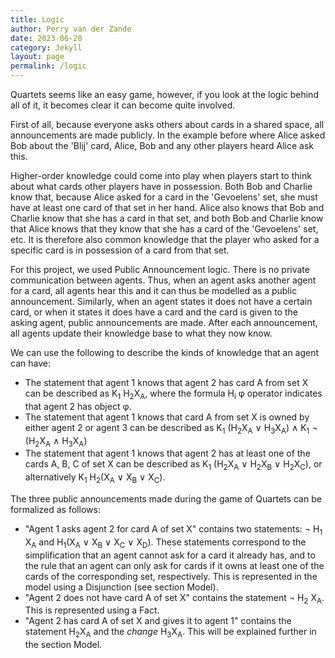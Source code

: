 ```yaml
---
title: Logic 
author: Perry van der Zande
date: 2023-06-20
category: Jekyll
layout: page
permalink: /logic
---
```


Quartets seems like an easy game, however, if you look at the logic behind all of it, it becomes clear it can become quite involved. 

First of all, because everyone asks others about cards in a shared space, all announcements are made publicly. In the example before where Alice asked Bob about the 'Blij' card, Alice, Bob and any other players heard Alice ask this. 

Higher-order knowledge could come into play when players start to think about what cards other players have in possession. Both Bob and Charlie know that, because Alice asked for a card in the 'Gevoelens' set, she must have at least one card of that set in her hand. Alice also knows that Bob and Charlie know that she has a card in that set, and both Bob and Charlie know that Alice knows that they know that she has a card of the 'Gevoelens' set, etc.
It is therefore also common knowledge that the player who asked for a specific card is in possession of a card from that set. 
 

For this project, we used Public Announcement logic. There is no private communication between agents. Thus, when an agent asks another agent for a card, all agents hear this and it can thus be modelled as a public announcement. Similarly, when an agent states it does not have a certain card, or when it states it does have a card and the card is given to the asking agent, public announcements are made.
After each announcement, all agents update their knowledge base to what they now know. 

We can use the following to describe the kinds of knowledge that an agent can have:

* The statement that agent 1 knows that agent 2 has card A from set X can be described as K<sub>1</sub> H<sub>2</sub>X<sub>A</sub>, where the formula H<sub>i</sub> &phi; operator indicates that agent 2 has object &phi;.
* The statement that agent 1 knows that card A from set X is owned by either agent 2 or agent 3 can be described as K<sub>1</sub> (H<sub>2</sub>X<sub>A</sub> ∨ H<sub>3</sub>X<sub>A</sub>) ∧ K<sub>1</sub> &not; (H<sub>2</sub>X<sub>A</sub> &and; H<sub>3</sub>X<sub>A</sub>)
* The statement that agent 1 knows that agent 2 has at least one of the cards A, B, C of set X can be described as K<sub>1</sub> (H<sub>2</sub>X<sub>A</sub> ∨ H<sub>2</sub>X<sub>B</sub> ∨ H<sub>2</sub>X<sub>C</sub>), or alternatively K<sub>1</sub> H<sub>2</sub>(X<sub>A</sub> ∨ X<sub>B</sub> ∨ X<sub>C</sub>).

The three public announcements made during the game of Quartets can be formalized as follows:

* "Agent 1 asks agent 2 for card A of set X" contains two statements: &not; H<sub>1</sub> X<sub>A</sub> and H<sub>1</sub>(X<sub>A</sub> &or; X<sub>B</sub> &or; X<sub>C</sub> &or; X<sub>D</sub>). These statements correspond to the simplification that an agent cannot ask for a card it already has, and to the rule that an agent can only ask for cards if it owns at least one of the cards of the corresponding set, respectively. This is represented in the model using a Disjunction (see section Model).
* "Agent 2 does not have card A of set X" contains the statement &not; H<sub>2</sub> X<sub>A</sub>. This is represented using a Fact.
* "Agent 2 has card A of set X and gives it to agent 1" contains the statement H<sub>2</sub>X<sub>A</sub> and the *change* H<sub>3</sub>X<sub>A</sub>. This will be explained further in the section Model.


